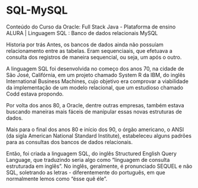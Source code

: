 # SQL-MySQL
Conteúdo do Curso da Oracle: Full Stack Java - Plataforma de ensino ALURA | Linguagem SQL : Banco de dados relacionais MySQL



Historia por trás
Antes, os bancos de dados ainda não possuíam relacionamento entre as tabelas. Eram sequenciaais, que efetuava a consulta dos registros de maneira sequencial, ou seja, um após o outro.

A linguagem SQL foi desenvolvida no começo dos anos 70, na cidade de São José, Califórnia, em um projeto chamado System R da IBM, do inglês International Business Machines, cujo objetivo era comprovar a viabilidade da implementação de um modelo relacional, que um estudioso chamado Codd estava propondo.

Por volta dos anos 80, a Oracle, dentre outras empresas, também estava buscando maneiras mais fáceis de manipular essas novas estruturas  de dados.

Mais para o final dos anos 80 e início dos 90, o órgão americano, o ANSI (da sigla American National Standard Institute), estabeleceu alguns padrões para as consultas dos bancos de dados relacionais.

Então, foi criada a linguagem SQL, do inglês Structured English Query Language, que traduzindo seria algo como “linguagem de consulta estruturada em inglês”. No inglês, geralmente, é pronunciado SEQUEL e não SQL, soletrando as letras - diferentemente do português, em que normalmente lemos como “ésse quê éle”.
